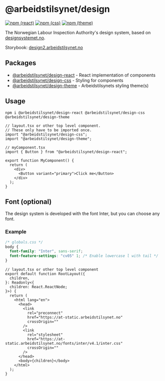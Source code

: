 # @arbeidstilsynet/design

[![npm (react)](https://img.shields.io/npm/v/@arbeidstilsynet/design-react?label=%40arbeidstilsynet%2Fdesign-react)](https://www.npmjs.com/package/@arbeidstilsynet/design-react) [![npm (css)](https://img.shields.io/npm/v/@arbeidstilsynet/design-css?label=%40arbeidstilsynet%2Fdesign-css)](https://www.npmjs.com/package/@arbeidstilsynet/design-css) [![npm (theme)](https://img.shields.io/npm/v/@arbeidstilsynet/design-theme?label=%40arbeidstilsynet%2Fdesign-theme)](https://www.npmjs.com/package/@arbeidstilsynet/design-theme)

The Norwegian Labour Inspection Authority's design system, based on [designsystemet.no](https://www.designsystemet.no).

Storybook: [design2.arbeidstilsynet.no](https://design2.arbeidstilsynet.no)

## Packages

- [@arbeidstilsynet/design-react](./packages/react/) - React implementation of components
- [@arbeidstilsynet/design-css](./packages/css/) - Styling for components
- [@arbeidstilsynet/design-theme](./packages/theme/) - Arbeidstilsynets styling theme(s)

## Usage

`npm i @arbeidstilsynet/design-react @arbeidstilsynet/design-css @arbeidstilsynet/design-theme`

```tsx
// layout.tsx or other top level component.
// These only have to be imported once.
import "@arbeidstilsynet/design-css";
import "@arbeidstilsynet/design-theme";
```

```tsx
// myComponent.tsx
import { Button } from "@arbeidstilsynet/design-react";

export function MyComponent() {
  return (
    <div>
      <Button variant="primary">Click me</Button>
    </div>
  );
}
```

## Font (optional)

The design system is developed with the font Inter, but you can choose any font.

### Example

```css
/* globals.css */
body {
  font-family: "Inter", sans-serif;
  font-feature-settings: "cv05" 1; /* Enable lowercase l with tail */
}
```

```tsx
// layout.tsx or other top level component
export default function RootLayout({
  children,
}: Readonly<{
  children: React.ReactNode;
}>) {
  return (
    <html lang="en">
      <head>
        <link
          rel="preconnect"
          href="https://at-static.arbeidstilsynet.no"
          crossOrigin=""
        />
        <link
          rel="stylesheet"
          href="https://at-static.arbeidstilsynet.no/fonts/inter/v4.1/inter.css"
          crossOrigin=""
        />
      </head>
      <body>{children}</body>
    </html>
  );
}
```
